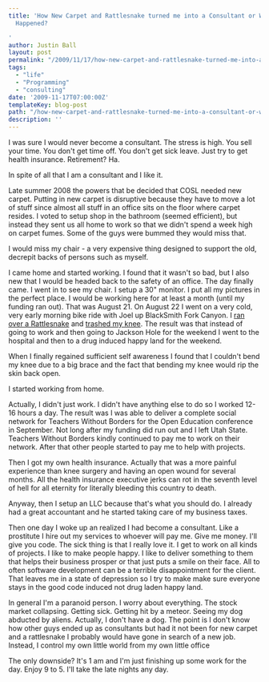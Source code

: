 ```yaml
---
title: 'How New Carpet and Rattlesnake turned me into a Consultant or What the Hell
  Happened?

'
author: Justin Ball
layout: post
permalink: "/2009/11/17/how-new-carpet-and-rattlesnake-turned-me-into-a-consultant-or-what-the-hell-happened/"
tags:
  - "life"
  - "Programming"
  - "consulting"
date: '2009-11-17T07:00:00Z'
templateKey: blog-post
path: "/how-new-carpet-and-rattlesnake-turned-me-into-a-consultant-or-what-the-hell-happened"
description: ''
---
```


I was sure I would never become a consultant. The stress is high. You sell your time. You don't get time off. You don't get sick leave. Just try to get health insurance. Retirement? Ha.

In spite of all that I am a consultant and I like it.

Late summer 2008 the powers that be decided that COSL needed new carpet. Putting in new carpet is disruptive because they have to move a lot of stuff since almost all stuff in an office sits on the floor where carpet resides. I voted to setup shop in the bathroom (seemed efficient), but instead they sent us all home to work so that we didn't spend a week high on carpet fumes. Some of the guys were bummed they would miss that.

I would miss my chair - a very expensive thing designed to support the old, decrepit backs of persons such as myself.

I came home and started working. I found that it wasn't so bad, but I also new that I would be headed back to the safety of an office. The day finally came. I went in to see my chair. I setup a 30" monitor. I put all my pictures in the perfect place. I would be working here for at least a month (until my funding ran out). That was August 21. On August 22 I went on a very cold, very early morning bike ride with Joel up BlackSmith Fork Canyon. I [ran over a Rattlesnake][1] and [trashed my knee][2]. The result was that instead of going to work and then going to Jackson Hole for the weekend I went to the hospital and then to a drug induced happy land for the weekend.

 [1]: http://www.justinball.com/2008/08/22/ways-to-not-make-use-of-your-health-insurance-cyclist-vs-rattlesnake/
 [2]: http://www.justinball.com/2008/09/08/why-cyclists-shave-their-legs-the-most-disgusting-post-i-will-ever-make/

When I finally regained sufficient self awareness I found that I couldn't bend my knee due to a big brace and the fact that bending my knee would rip the skin back open. 

I started working from home.

Actually, I didn't just work. I didn't have anything else to do so I worked 12-16 hours a day. The result was I was able to deliver a complete social network for Teachers Without Borders for the Open Education conference in September. Not long after my funding did run out and I left Utah State. Teachers Without Borders kindly continued to pay me to work on their network. After that other people started to pay me to help with projects.

Then I got my own health insurance. Actually that was a more painful experience than knee surgery and having an open wound for several months. All the health insurance executive jerks can rot in the seventh level of hell for all eternity for literally bleeding this country to death.

Anyway, then I setup an LLC because that's what you should do. I already had a great accountant and he started taking care of my business taxes.

Then one day I woke up an realized I had become a consultant. Like a prostitute I hire out my services to whoever will pay me. Give me money. I'll give you code. The sick thing is that I really love it. I get to work on all kinds of projects. I like to make people happy. I like to deliver something to them that helps their business prosper or that just puts a smile on their face. All to often software development can be a terrible disappointment for the client. That leaves me in a state of depression so I try to make make sure everyone stays in the good code induced not drug laden happy land.

In general I'm a paranoid person. I worry about everything. The stock market collapsing. Getting sick. Getting hit by a meteor. Seeing my dog abducted by aliens. Actually, I don't have a dog. The point is I don't know how other guys ended up as consultants but had it not been for new carpet and a rattlesnake I probably would have gone in search of a new job. Instead, I control my own little world from my own little office 

The only downside? It's 1 am and I'm just finishing up some work for the day. Enjoy 9 to 5. I'll take the late nights any day.

